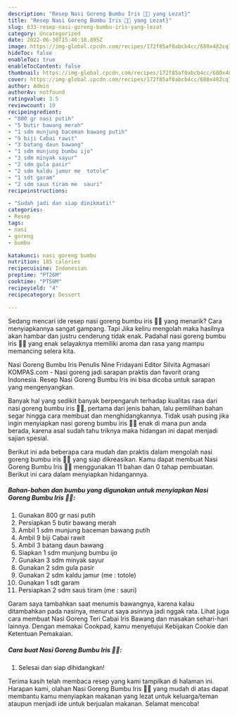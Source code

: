 ```yaml
---
description: "Resep Nasi Goreng Bumbu Iris 🧄🧅 yang Lezat}"
title: "Resep Nasi Goreng Bumbu Iris 🧄🧅 yang Lezat}"
slug: 633-resep-nasi-goreng-bumbu-iris-yang-lezat
category: Uncategorized
date: 2022-06-30T15:46:18.895Z
image: https://img-global.cpcdn.com/recipes/172f85af0abcb4cc/680x482cq70/nasi-goreng-bumbu-iris-foto-resep-utama.jpg
hideToc: false
enableToc: true
enableTocContent: false
thumbnail: https://img-global.cpcdn.com/recipes/172f85af0abcb4cc/680x482cq70/nasi-goreng-bumbu-iris-foto-resep-utama.jpg
cover: https://img-global.cpcdn.com/recipes/172f85af0abcb4cc/680x482cq70/nasi-goreng-bumbu-iris-foto-resep-utama.jpg
author: Admin
authorAv: notfound
ratingvalue: 3.5
reviewcount: 10
recipeingredient:
- "800 gr nasi putih"
- "5 butir bawang merah"
- "1 sdm munjung baceman bawang putih"
- "9 biji Cabai rawit"
- "3 batang daun bawang"
- "1 sdm munjung bumbu ijo"
- "3 sdm minyak sayur"
- "2 sdm gula pasir"
- "2 sdm kaldu jamur me  totole"
- "1 sdt garam"
- "2 sdm saus tiram me  sauri"
recipeinstructions:

- "Sudah jadi dan siap dinikmati!"
categories:
- Resep
tags:
- nasi
- goreng
- bumbu

katakunci: nasi goreng bumbu 
nutrition: 185 calories
recipecuisine: Indonesian
preptime: "PT26M"
cooktime: "PT50M"
recipeyield: "4"
recipecategory: Dessert

---
```



Sedang mencari ide resep nasi goreng bumbu iris 🧄🧅 yang menarik? Cara menyiapkannya sangat gampang. Tapi Jika keliru mengolah maka hasilnya akan hambar dan justru cenderung tidak enak. Padahal nasi goreng bumbu iris 🧄🧅 yang enak selayaknya memiliki aroma dan rasa yang mampu memancing selera kita.


Nasi Goreng Bumbu Iris Penulis Nine Fridayani Editor Silvita Agmasari KOMPAS.com - Nasi goreng jadi sarapan praktis dan favorit orang Indonesia. Resep Nasi Goreng Bumbu Iris ini bisa dicoba untuk sarapan yang mengenyangkan.

Banyak hal yang sedikit banyak berpengaruh terhadap kualitas rasa dari nasi goreng bumbu iris 🧄🧅, pertama dari jenis bahan, lalu pemilihan bahan segar hingga cara membuat dan menghidangkannya. Tidak usah pusing jika ingin menyiapkan nasi goreng bumbu iris 🧄🧅 enak di mana pun anda berada, karena asal sudah tahu triknya maka hidangan ini dapat menjadi sajian spesial.


Berikut ini ada beberapa cara mudah dan praktis dalam mengolah nasi goreng bumbu iris 🧄🧅 yang siap dikreasikan. Kamu dapat membuat Nasi Goreng Bumbu Iris 🧄🧅 menggunakan 11 bahan dan 0 tahap pembuatan. Berikut ini cara dalam menyiapkan hidangannya.

<!--inarticleads1-->

##### Bahan-bahan dan bumbu yang digunakan untuk menyiapkan Nasi Goreng Bumbu Iris 🧄🧅:

1. Gunakan 800 gr nasi putih
1. Persiapkan 5 butir bawang merah
1. Ambil 1 sdm munjung baceman bawang putih
1. Ambil 9 biji Cabai rawit
1. Ambil 3 batang daun bawang
1. Siapkan 1 sdm munjung bumbu ijo
1. Gunakan 3 sdm minyak sayur
1. Gunakan 2 sdm gula pasir
1. Gunakan 2 sdm kaldu jamur (me : totole)
1. Gunakan 1 sdt garam
1. Persiapkan 2 sdm saus tiram (me : sauri)


Garam saya tambahkan saat menumis bawangnya, karena kalau ditambahkan pada nasinya, menurut saya asinnya jadi nggak rata. Lihat juga cara membuat Nasi Goreng Teri Cabai Iris Bawang dan masakan sehari-hari lainnya. Dengan memakai Cookpad, kamu menyetujui Kebijakan Cookie dan Ketentuan Pemakaian. 

<!--inarticleads2-->

##### Cara buat Nasi Goreng Bumbu Iris 🧄🧅:


1. Selesai dan siap dihidangkan!



Terima kasih telah membaca resep yang kami tampilkan di halaman ini. Harapan kami, olahan Nasi Goreng Bumbu Iris 🧄🧅 yang mudah di atas dapat membantu kamu menyiapkan makanan yang lezat untuk keluarga/teman ataupun menjadi ide untuk berjualan makanan. Selamat mencoba!
